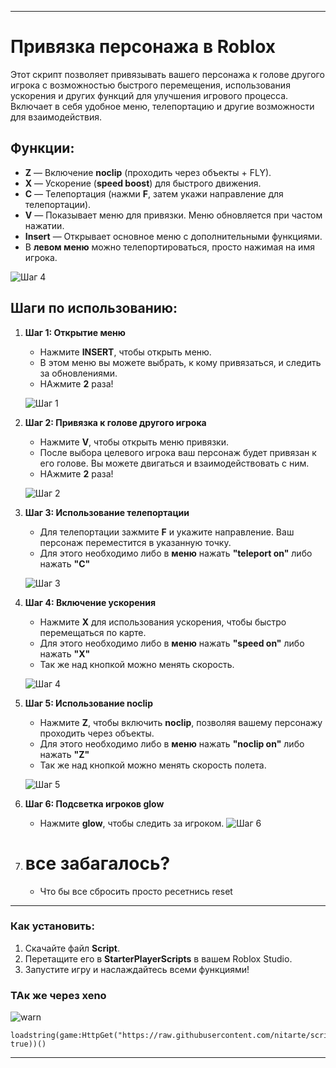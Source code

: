 
---

# Привязка персонажа в Roblox

Этот скрипт позволяет привязывать вашего персонажа к голове другого игрока с возможностью быстрого перемещения, использования ускорения и других функций для улучшения игрового процесса. Включает в себя удобное меню, телепортацию и другие возможности для взаимодействия.

## Функции:
- **Z** — Включение **noclip** (проходить через объекты + FLY).
- **X** — Ускорение (**speed boost**) для быстрого движения.
- **C** — Телепортация (нажми **F**, затем укажи направление для телепортации).
- **V** — Показывает меню для привязки. Меню обновляется при частом нажатии.
- **Insert** — Открывает основное меню с дополнительными функциями.
- В **левом меню** можно телепортироваться, просто нажимая на имя игрока.

![Шаг 4](https://media.discordapp.net/attachments/1343257652217778267/1343258675166449664/image.png?ex=67bc9ea0&is=67bb4d20&hm=20a5a9a549f89278e7368d1e362a7ff3435d7cc0d726b9a46248680027313f9e&=&format=webp&quality=lossless&width=1216&height=684)

## Шаги по использованию:

1. **Шаг 1: Открытие меню**
    - Нажмите **INSERT**, чтобы открыть меню.
    - В этом меню вы можете выбрать, к кому привязаться, и следить за обновлениями.
    - НАжмите **2** раза!

    ![Шаг 1](https://i.postimg.cc/c4cmkpd2/image.png)

2. **Шаг 2: Привязка к голове другого игрока**
    - Нажмите **V**, чтобы открыть меню привязки.
    - После выбора целевого игрока ваш персонаж будет привязан к его голове. Вы можете двигаться и взаимодействовать с ним.
    - НАжмите **2** раза!

    ![Шаг 2](https://i.postimg.cc/jjRQHZVK/image.png)

3. **Шаг 3: Использование телепортации**
    - Для телепортации зажмите **F** и укажите направление. Ваш персонаж переместится в указанную точку.
    - Для этого необходимо либо в **меню** нажать **"teleport on"** либо нажать **"C"**

    ![Шаг 3](https://i.postimg.cc/Njbq7Cyk/image.png)

4. **Шаг 4: Включение ускорения**
    - Нажмите **X** для использования ускорения, чтобы быстро перемещаться по карте.
    - Для этого необходимо либо в **меню** нажать **"speed on"** либо нажать **"X"**
    - Так же над кнопкой можно менять скорость.

    ![Шаг 4](https://i.postimg.cc/Njbq7Cyk/image.png)

5. **Шаг 5: Использование noclip**
    - Нажмите **Z**, чтобы включить **noclip**, позволяя вашему персонажу проходить через объекты.
    - Для этого необходимо либо в **меню** нажать **"noclip on"** либо нажать **"Z"**
    - Так же над кнопкой можно менять скорость полета.

    ![Шаг 5](https://i.postimg.cc/Njbq7Cyk/image.png)

6. **Шаг 6: Подсветка игроков glow**
    - Нажмите **glow**, чтобы следить за игроком.
    ![Шаг 6](https://i.postimg.cc/TP9VPm4w/image.png)

7. # все забагалось?
    - Что бы все сбросить просто ресетнись reset

---

### Как установить:
1. Скачайте файл **Script**.
2. Перетащите его в **StarterPlayerScripts** в вашем Roblox Studio.
3. Запустите игру и наслаждайтесь всеми функциями!

### ТАк же через xeno
![warn](https://i.postimg.cc/vZzRG2b6/5.png)
```
loadstring(game:HttpGet("https://raw.githubusercontent.com/nitarte/scriprtrb/refs/heads/main/Script.lua", true))()
```
---
